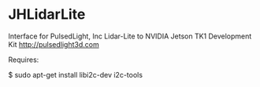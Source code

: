 # JHLidarLite
Interface for PulsedLight, Inc Lidar-Lite to NVIDIA Jetson TK1 Development Kit
http://pulsedlight3d.com

Requires: 

$ sudo apt-get install libi2c-dev i2c-tools


